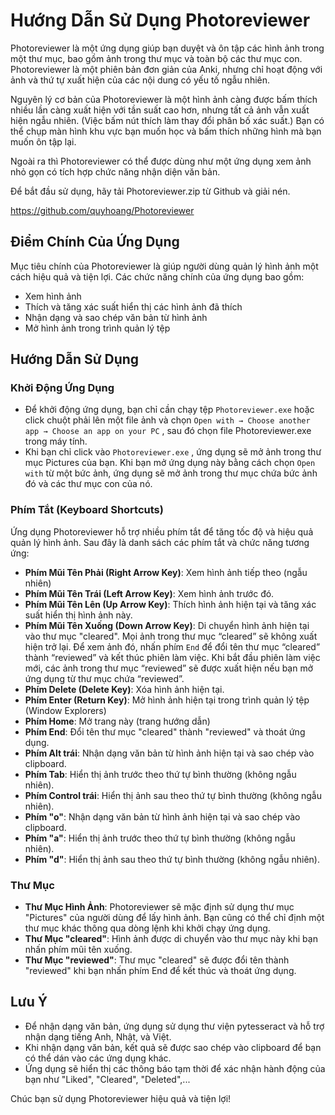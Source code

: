 # Hướng Dẫn Sử Dụng Photoreviewer

Photoreviewer là một ứng dụng giúp bạn duyệt và ôn tập các hình ảnh trong một thư mục, bao gồm ảnh trong thư mục và toàn bộ các thư mục con. Photoreviewer là một phiên bản đơn giản của Anki, nhưng chỉ hoạt động với ảnh và thứ tự xuất hiện của các nội dung có yếu tố ngẫu nhiên.

Nguyên lý cơ bản của Photoreviewer là một hình ảnh càng được bấm thích nhiều lần càng xuất hiện với tần suất cao hơn, nhưng tất cả ảnh vẫn xuất hiện ngẫu nhiên. (Việc bấm nút thích làm thay đổi phân bố xác suất.) Bạn có thể chụp màn hình khu vực bạn muốn học và bấm thích những hình mà bạn muốn ôn tập lại.

Ngoài ra thì Photoreviewer có thể được dùng như một ứng dụng xem ảnh nhỏ gọn có tích hợp chức năng nhận diện văn bản.

Để bắt đầu sử dụng, hãy tải Photoreviewer.zip từ Github và giải nén.

https://github.com/quyhoang/Photoreviewer

## Điểm Chính Của Ứng Dụng

Mục tiêu chính của Photoreviewer là giúp người dùng quản lý hình ảnh một cách hiệu quả và tiện lợi. Các chức năng chính của ứng dụng bao gồm:

- Xem hình ảnh
- Thích và tăng xác suất hiển thị các hình ảnh đã thích
- Nhận dạng và sao chép văn bản từ hình ảnh
- Mở hình ảnh trong trình quản lý tệp

## Hướng Dẫn Sử Dụng

### Khởi Động Ứng Dụng

- Để khởi động ứng dụng, bạn chỉ cần chạy tệp `Photoreviewer.exe` hoặc click chuột phải lên một file ảnh và chọn `Open with → Choose another app → Choose an app on your PC` , sau đó chọn file Photoreviewer.exe trong máy tính.
- Khi bạn chỉ click vào `Photoreviewer.exe` , ứng dụng sẽ mở ảnh trong thư mục Pictures của bạn. Khi bạn mở ứng dụng này bằng cách chọn `Open with` từ một bức ảnh, ứng dụng sẽ mở ảnh trong thư mục chứa bức ảnh đó và các thư mục con của nó.

### Phím Tắt (Keyboard Shortcuts)

Ứng dụng Photoreviewer hỗ trợ nhiều phím tắt để tăng tốc độ và hiệu quả quản lý hình ảnh. Sau đây là danh sách các phím tắt và chức năng tương ứng:

- **Phím Mũi Tên Phải (Right Arrow Key)**: Xem hình ảnh tiếp theo (ngẫu nhiên)
- **Phím Mũi Tên Trái (Left Arrow Key)**: Xem hình ảnh trước đó.
- **Phím Mũi Tên Lên (Up Arrow Key)**: Thích hình ảnh hiện tại và tăng xác suất hiển thị hình ảnh này.
- **Phím Mũi Tên Xuống (Down Arrow Key)**: Di chuyển hình ảnh hiện tại vào thư mục "cleared". Mọi ảnh trong thư mục “cleared” sẽ không xuất hiện trở lại. Để xem ảnh đó, nhấn phím `End` để đổi tên thư mục “cleared” thành “reviewed” và kết thúc phiên làm việc. Khi bắt đầu phiên làm việc mới, các ảnh trong thư mục “reviewed” sẽ được xuất hiện nếu bạn mở ứng dụng từ thư mục chứa “reviewed”.
- **Phím Delete (Delete Key)**: Xóa hình ảnh hiện tại.
- **Phím Enter (Return Key)**: Mở hình ảnh hiện tại trong trình quản lý tệp (Window Explorers)
- **Phím Home**: Mở trang này (trang hướng dẫn)
- **Phím End**: Đổi tên thư mục "cleared" thành "reviewed" và thoát ứng dụng.
- **Phím Alt trái**: Nhận dạng văn bản từ hình ảnh hiện tại và sao chép vào clipboard.
- **Phím Tab**: Hiển thị ảnh trước theo thứ tự bình thường (không ngẫu nhiên).
- **Phím Control trái**: Hiển thị ảnh sau theo thứ tự bình thường (không ngẫu nhiên).
- **Phím "o"**: Nhận dạng văn bản từ hình ảnh hiện tại và sao chép vào clipboard.
- **Phím "a"**: Hiển thị ảnh trước theo thứ tự bình thường (không ngẫu nhiên).
- **Phím "d"**: Hiển thị ảnh sau theo thứ tự bình thường (không ngẫu nhiên).

### Thư Mục

- **Thư Mục Hình Ảnh**: Photoreviewer sẽ mặc định sử dụng thư mục "Pictures" của người dùng để lấy hình ảnh. Bạn cũng có thể chỉ định một thư mục khác thông qua dòng lệnh khi khởi chạy ứng dụng.
- **Thư Mục "cleared"**: Hình ảnh được di chuyển vào thư mục này khi bạn nhấn phím mũi tên xuống.
- **Thư Mục "reviewed"**: Thư mục "cleared" sẽ được đổi tên thành "reviewed" khi bạn nhấn phím End để kết thúc và thoát ứng dụng.

## Lưu Ý

- Để nhận dạng văn bản, ứng dụng sử dụng thư viện pytesseract và hỗ trợ nhận dạng tiếng Anh, Nhật, và Việt.
- Khi nhận dạng văn bản, kết quả sẽ được sao chép vào clipboard để bạn có thể dán vào các ứng dụng khác.
- Ứng dụng sẽ hiển thị các thông báo tạm thời để xác nhận hành động của bạn như "Liked", "Cleared", "Deleted",...

Chúc bạn sử dụng Photoreviewer hiệu quả và tiện lợi!
